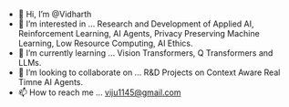 - 👋 Hi, I’m @Vidharth
- 👀 I’m interested in ... Research and Development of Applied AI, Reinforcement Learning, AI Agents, Privacy Preserving Machine Learning, Low Resource Computing, AI Ethics.
- 🌱 I’m currently learning ... Vision Transformers, Q Transformers and LLMs.
- 💞️ I’m looking to collaborate on ... R&D Projects on Context Aware Real Timne AI Agents.
- 📫 How to reach me ... viju1145@gmail.com

<!---
Vidharth/Vidharth is a ✨ special ✨ repository because its `README.md` (this file) appears on your GitHub profile.
You can click the Preview link to take a look at your changes.
--->
